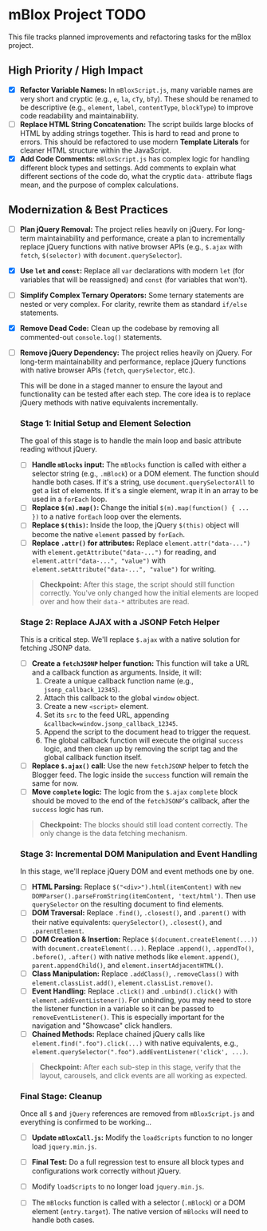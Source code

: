 # mBlox Project TODO

This file tracks planned improvements and refactoring tasks for the mBlox project.

## High Priority / High Impact

- [x] **Refactor Variable Names:** In `mBloxScript.js`, many variable names are very short and cryptic (e.g., `e`, `la`, `cTy`, `bTy`). These should be renamed to be descriptive (e.g., `element`, `label`, `contentType`, `blockType`) to improve code readability and maintainability.
- [ ] **Replace HTML String Concatenation:** The script builds large blocks of HTML by adding strings together. This is hard to read and prone to errors. This should be refactored to use modern **Template Literals** for cleaner HTML structure within the JavaScript. 
- [x] **Add Code Comments:** `mBloxScript.js` has complex logic for handling different block types and settings. Add comments to explain what different sections of the code do, what the cryptic `data-` attribute flags mean, and the purpose of complex calculations.

## Modernization & Best Practices

- [ ] **Plan jQuery Removal:** The project relies heavily on jQuery. For long-term maintainability and performance, create a plan to incrementally replace jQuery functions with native browser APIs (e.g., `$.ajax` with `fetch`, `$(selector)` with `document.querySelector`).
- [x] **Use `let` and `const`:** Replace all `var` declarations with modern `let` (for variables that will be reassigned) and `const` (for variables that won't).
- [ ] **Simplify Complex Ternary Operators:** Some ternary statements are nested or very complex. For clarity, rewrite them as standard `if/else` statements.
- [x] **Remove Dead Code:** Clean up the codebase by removing all commented-out `console.log()` statements.


- [ ] **Remove jQuery Dependency:** The project relies heavily on jQuery. For long-term maintainability and performance, replace jQuery functions with native browser APIs (`fetch`, `querySelector`, etc.).

    This will be done in a staged manner to ensure the layout and functionality can be tested after each step. The core idea is to replace jQuery methods with native equivalents incrementally.

    ### Stage 1: Initial Setup and Element Selection
    The goal of this stage is to handle the main loop and basic attribute reading without jQuery.
    - [ ] **Handle `mBlocks` input:** The `mBlocks` function is called with either a selector string (e.g., `.mBlock`) or a DOM element. The function should handle both cases. If it's a string, use `document.querySelectorAll` to get a list of elements. If it's a single element, wrap it in an array to be used in a `forEach` loop.
    - [ ] **Replace `$(m).map()`:** Change the initial `$(m).map(function() { ... })` to a native `forEach` loop over the elements.
    - [ ] **Replace `$(this)`:** Inside the loop, the jQuery `$(this)` object will become the native `element` passed by `forEach`.
    - [ ] **Replace `.attr()` for attributes:** Replace `element.attr("data-...")` with `element.getAttribute("data-...")` for reading, and `element.attr("data-...", "value")` with `element.setAttribute("data-...", "value")` for writing.

    > **Checkpoint:** After this stage, the script should still function correctly. You've only changed how the initial elements are looped over and how their `data-*` attributes are read.

    ### Stage 2: Replace AJAX with a JSONP Fetch Helper
    This is a critical step. We'll replace `$.ajax` with a native solution for fetching JSONP data.
    - [ ] **Create a `fetchJSONP` helper function:** This function will take a URL and a callback function as arguments. Inside, it will:
        1.  Create a unique callback function name (e.g., `jsonp_callback_12345`).
        2.  Attach this callback to the global `window` object.
        3.  Create a new `<script>` element.
        4.  Set its `src` to the feed URL, appending `&callback=window.jsonp_callback_12345`.
        5.  Append the script to the document head to trigger the request.
        6.  The global callback function will execute the original `success` logic, and then clean up by removing the script tag and the global callback function itself.
    - [ ] **Replace `$.ajax()` call:** Use the new `fetchJSONP` helper to fetch the Blogger feed. The logic inside the `success` function will remain the same for now.
    - [ ] **Move `complete` logic:** The logic from the `$.ajax` `complete` block should be moved to the end of the `fetchJSONP`'s callback, after the `success` logic has run.

    > **Checkpoint:** The blocks should still load content correctly. The only change is the data fetching mechanism.

    ### Stage 3: Incremental DOM Manipulation and Event Handling
    In this stage, we'll replace jQuery DOM and event methods one by one.
    - [ ] **HTML Parsing:** Replace `$("<div>").html(itemContent)` with `new DOMParser().parseFromString(itemContent, 'text/html')`. Then use `querySelector` on the resulting document to find elements.
    - [ ] **DOM Traversal:** Replace `.find()`, `.closest()`, and `.parent()` with their native equivalents: `querySelector()`, `.closest()`, and `.parentElement`.
    - [ ] **DOM Creation & Insertion:** Replace `$(document.createElement(...))` with `document.createElement(...)`. Replace `.append()`, `.appendTo()`, `.before()`, `.after()` with native methods like `element.append()`, `parent.appendChild()`, and `element.insertAdjacentHTML()`.
    - [ ] **Class Manipulation:** Replace `.addClass()`, `.removeClass()` with `element.classList.add()`, `element.classList.remove()`.
    - [ ] **Event Handling:** Replace `.click()` and `.unbind().click()` with `element.addEventListener()`. For unbinding, you may need to store the listener function in a variable so it can be passed to `removeEventListener()`. This is especially important for the navigation and "Showcase" click handlers.
    - [ ] **Chained Methods:** Replace chained jQuery calls like `element.find(".foo").click(...)` with native equivalents, e.g., `element.querySelector(".foo").addEventListener('click', ...)`.

    > **Checkpoint:** After each sub-step in this stage, verify that the layout, carousels, and click events are all working as expected.

    ### Final Stage: Cleanup
    Once all `$` and `jQuery` references are removed from `mBloxScript.js` and everything is confirmed to be working...
    - [ ] **Update `mBloxCall.js`:** Modify the `loadScripts` function to no longer load `jquery.min.js`.
    - [ ] **Final Test:** Do a full regression test to ensure all block types and configurations work correctly without jQuery.

    - [ ] Modify `loadScripts` to no longer load `jquery.min.js`.
    - [ ] The `mBlocks` function is called with a selector (`.mBlock`) or a DOM element (`entry.target`). The native version of `mBlocks` will need to handle both cases.
